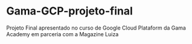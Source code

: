 # Gama-GCP-projeto-final
Projeto Final apresentado no curso de Google Cloud Plataform da Gama Academy em parceria com a Magazine Luiza
